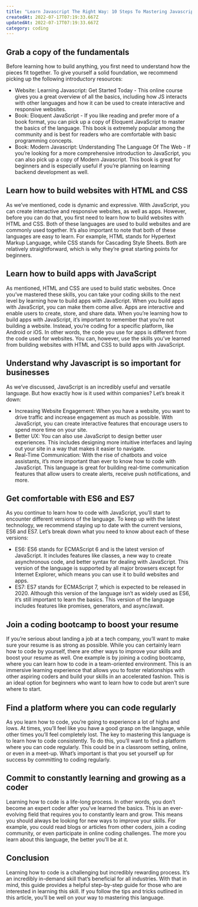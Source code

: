 ```yaml
---
title: "Learn Javascript The Right Way: 10 Steps To Mastering Javascript"
createdAt: 2022-07-17T07:19:33.667Z
updatedAt: 2022-07-17T07:19:33.667Z
category: coding
---
```


## Grab a copy of the fundamentals

Before learning how to build anything, you first need to understand how the pieces fit together. To give yourself a solid foundation, we recommend picking up the following introductory resources:

- Website: Learning Javascript: Get Started Today - This online course gives you a great overview of all the basics, including how JS interacts with other languages and how it can be used to create interactive and responsive websites.
- Book: Eloquent JavaScript - If you like reading and prefer more of a book format, you can pick up a copy of Eloquent JavaScript to master the basics of the language. This book is extremely popular among the community and is best for readers who are comfortable with basic programming concepts.
- Book: Modern Javascript: Understanding The Language Of The Web - If you’re looking for a more comprehensive introduction to JavaScript, you can also pick up a copy of Modern Javascript. This book is great for beginners and is especially useful if you’re planning on learning backend development as well.

## Learn how to build websites with HTML and CSS

As we’ve mentioned, code is dynamic and expressive. With JavaScript, you can create interactive and responsive websites, as well as apps. However, before you can do that, you first need to learn how to build websites with HTML and CSS. Both of these languages are used to build websites and are commonly used together.
It’s also important to note that both of these languages are easy to learn. For example, HTML stands for Hypertext Markup Language, while CSS stands for Cascading Style Sheets. Both are relatively straightforward, which is why they’re great starting points for beginners.

## Learn how to build apps with JavaScript

As mentioned, HTML and CSS are used to build static websites. Once you’ve mastered these skills, you can take your coding skills to the next level by learning how to build apps with JavaScript. When you build apps with JavaScript, you can make them come alive. Apps are interactive and enable users to create, store, and share data.
When you’re learning how to build apps with JavaScript, it’s important to remember that you’re not building a website. Instead, you’re coding for a specific platform, like Android or iOS. In other words, the code you use for apps is different from the code used for websites. You can, however, use the skills you’ve learned from building websites with HTML and CSS to build apps with JavaScript.

## Understand why Javascript is so important for businesses

As we’ve discussed, JavaScript is an incredibly useful and versatile language. But how exactly how is it used within companies? Let’s break it down:

- Increasing Website Engagement: When you have a website, you want to drive traffic and increase engagement as much as possible. With JavaScript, you can create interactive features that encourage users to spend more time on your site.
- Better UX: You can also use JavaScript to design better user experiences. This includes designing more intuitive interfaces and laying out your site in a way that makes it easier to navigate.
- Real-Time Communication: With the rise of chatbots and voice assistants, it’s more important than ever to know how to code with JavaScript. This language is great for building real-time communication features that allow users to create alerts, receive push notifications, and more.

## Get comfortable with ES6 and ES7

As you continue to learn how to code with JavaScript, you’ll start to encounter different versions of the language. To keep up with the latest technology, we recommend staying up to date with the current versions, ES6 and ES7.
Let’s break down what you need to know about each of these versions:

- ES6: ES6 stands for ECMAScript 6 and is the latest version of JavaScript. It includes features like classes, a new way to create asynchronous code, and better syntax for dealing with JavaScript. This version of the language is supported by all major browsers except for Internet Explorer, which means you can use it to build websites and apps.
- ES7: ES7 stands for ECMAScript 7, which is expected to be released in 2020. Although this version of the language isn’t as widely used as ES6, it’s still important to learn the basics. This version of the language includes features like promises, generators, and async/await.

## Join a coding bootcamp to boost your resume

If you’re serious about landing a job at a tech company, you’ll want to make sure your resume is as strong as possible. While you can certainly learn how to code by yourself, there are other ways to improve your skills and boost your resume as well. One example is by joining a coding bootcamp, where you can learn how to code in a team-oriented environment.
This is an immersive learning experience that allows you to foster relationships with other aspiring coders and build your skills in an accelerated fashion. This is an ideal option for beginners who want to learn how to code but aren’t sure where to start.

## Find a platform where you can code regularly

As you learn how to code, you’re going to experience a lot of highs and lows. At times, you’ll feel like you have a good grasp on the language, while other times you’ll feel completely lost. The key to mastering this language is to learn how to code consistently.
To do this, you’ll want to find a platform where you can code regularly. This could be in a classroom setting, online, or even in a meet-up. What’s important is that you set yourself up for success by committing to coding regularly.

## Commit to constantly learning and growing as a coder

Learning how to code is a life-long process. In other words, you don’t become an expert coder after you’ve learned the basics. This is an ever-evolving field that requires you to constantly learn and grow.
This means you should always be looking for new ways to improve your skills. For example, you could read blogs or articles from other coders, join a coding community, or even participate in online coding challenges. The more you learn about this language, the better you’ll be at it.

## Conclusion

Learning how to code is a challenging but incredibly rewarding process. It’s an incredibly in-demand skill that’s beneficial for all industries. With that in mind, this guide provides a helpful step-by-step guide for those who are interested in learning this skill. If you follow the tips and tricks outlined in this article, you’ll be well on your way to mastering this language.
